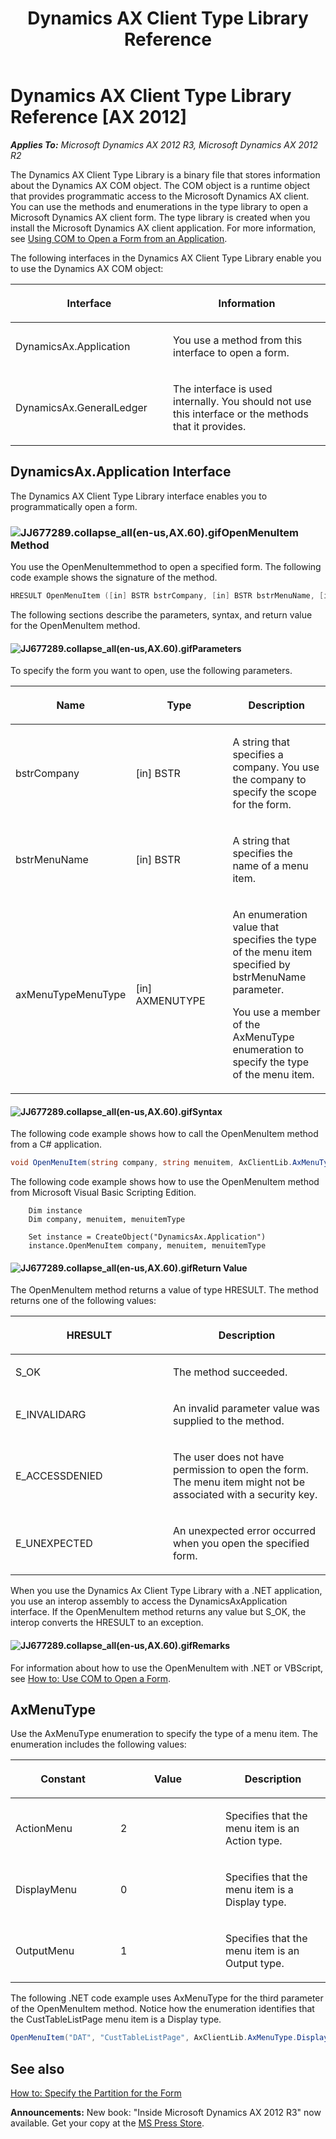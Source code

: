 ﻿---
title: Dynamics AX Client Type Library Reference
TOCTitle: Dynamics AX Client Type Library Reference
ms:assetid: 40ff2573-1fc9-47d2-bfe5-48e7f9e5eb8d
ms:mtpsurl: https://msdn.microsoft.com/en-us/library/JJ677289(v=AX.60)
ms:contentKeyID: 49384060
ms.date: 05/18/2015
mtps_version: v=AX.60
dev_langs:
- c++
- csharp
---

# Dynamics AX Client Type Library Reference [AX 2012]


_**Applies To:** Microsoft Dynamics AX 2012 R3, Microsoft Dynamics AX 2012 R2_

The Dynamics AX Client Type Library is a binary file that stores information about the Dynamics AX COM object. The COM object is a runtime object that provides programmatic access to the Microsoft Dynamics AX client. You can use the methods and enumerations in the type library to open a Microsoft Dynamics AX client form. The type library is created when you install the Microsoft Dynamics AX client application. For more information, see [Using COM to Open a Form from an Application](using-com-to-open-a-form-from-an-application.md).

The following interfaces in the Dynamics AX Client Type Library enable you to use the Dynamics AX COM object:

<table>
<colgroup>
<col style="width: 50%" />
<col style="width: 50%" />
</colgroup>
<thead>
<tr class="header">
<th><p>Interface</p></th>
<th><p>Information</p></th>
</tr>
</thead>
<tbody>
<tr class="odd">
<td><p>DynamicsAx.Application</p></td>
<td><p>You use a method from this interface to open a form.</p></td>
</tr>
<tr class="even">
<td><p>DynamicsAx.GeneralLedger</p></td>
<td><p>The interface is used internally. You should not use this interface or the methods that it provides.</p></td>
</tr>
</tbody>
</table>


## DynamicsAx.Application Interface

The Dynamics AX Client Type Library interface enables you to programmatically open a form.

### ![JJ677289.collapse\_all(en-us,AX.60).gif](images/Gg863931.collapse_all(en-us,AX.60).gif "JJ677289.collapse_all(en-us,AX.60).gif")OpenMenuItem Method

You use the OpenMenuItemmethod to open a specified form. The following code example shows the signature of the method.

``` c++
HRESULT OpenMenuItem ([in] BSTR bstrCompany, [in] BSTR bstrMenuName, [in] AXMENUTYPE axMenuTypeMenuType)
```

The following sections describe the parameters, syntax, and return value for the OpenMenuItem method.

#### ![JJ677289.collapse\_all(en-us,AX.60).gif](images/Gg863931.collapse_all(en-us,AX.60).gif "JJ677289.collapse_all(en-us,AX.60).gif")Parameters

To specify the form you want to open, use the following parameters.

<table>
<colgroup>
<col style="width: 33%" />
<col style="width: 33%" />
<col style="width: 33%" />
</colgroup>
<thead>
<tr class="header">
<th><p>Name</p></th>
<th><p>Type</p></th>
<th><p>Description</p></th>
</tr>
</thead>
<tbody>
<tr class="odd">
<td><p>bstrCompany</p></td>
<td><p>[in] BSTR</p></td>
<td><p>A string that specifies a company. You use the company to specify the scope for the form.</p></td>
</tr>
<tr class="even">
<td><p>bstrMenuName</p></td>
<td><p>[in] BSTR</p></td>
<td><p>A string that specifies the name of a menu item.</p></td>
</tr>
<tr class="odd">
<td><p>axMenuTypeMenuType</p></td>
<td><p>[in] AXMENUTYPE</p></td>
<td><p>An enumeration value that specifies the type of the menu item specified by bstrMenuName parameter.</p>
<p>You use a member of the AxMenuType enumeration to specify the type of the menu item.</p></td>
</tr>
</tbody>
</table>


#### ![JJ677289.collapse\_all(en-us,AX.60).gif](images/Gg863931.collapse_all(en-us,AX.60).gif "JJ677289.collapse_all(en-us,AX.60).gif")Syntax

The following code example shows how to call the OpenMenuItem method from a C\# application.

``` csharp
void OpenMenuItem(string company, string menuitem, AxClientLib.AxMenuType menuitemType);
```

The following code example shows how to use the OpenMenuItem method from Microsoft Visual Basic Scripting Edition.

```VBScript
    Dim instance
    Dim company, menuitem, menuitemType
     
    Set instance = CreateObject("DynamicsAx.Application")
    instance.OpenMenuItem company, menuitem, menuitemType
```

#### ![JJ677289.collapse\_all(en-us,AX.60).gif](images/Gg863931.collapse_all(en-us,AX.60).gif "JJ677289.collapse_all(en-us,AX.60).gif")Return Value

The OpenMenuItem method returns a value of type HRESULT. The method returns one of the following values:

<table>
<colgroup>
<col style="width: 50%" />
<col style="width: 50%" />
</colgroup>
<thead>
<tr class="header">
<th><p>HRESULT</p></th>
<th><p>Description</p></th>
</tr>
</thead>
<tbody>
<tr class="odd">
<td><p>S_OK</p></td>
<td><p>The method succeeded.</p></td>
</tr>
<tr class="even">
<td><p>E_INVALIDARG</p></td>
<td><p>An invalid parameter value was supplied to the method.</p></td>
</tr>
<tr class="odd">
<td><p>E_ACCESSDENIED</p></td>
<td><p>The user does not have permission to open the form. The menu item might not be associated with a security key.</p></td>
</tr>
<tr class="even">
<td><p>E_UNEXPECTED</p></td>
<td><p>An unexpected error occurred when you open the specified form.</p></td>
</tr>
</tbody>
</table>


When you use the Dynamics Ax Client Type Library with a .NET application, you use an interop assembly to access the DynamicsAxApplication interface. If the OpenMenuItem method returns any value but S\_OK, the interop converts the HRESULT to an exception.

#### ![JJ677289.collapse\_all(en-us,AX.60).gif](images/Gg863931.collapse_all(en-us,AX.60).gif "JJ677289.collapse_all(en-us,AX.60).gif")Remarks

For information about how to use the OpenMenuItem with .NET or VBScript, see [How to: Use COM to Open a Form](how-to-use-com-to-open-a-form.md).

## AxMenuType

Use the AxMenuType enumeration to specify the type of a menu item. The enumeration includes the following values:

<table>
<colgroup>
<col style="width: 33%" />
<col style="width: 33%" />
<col style="width: 33%" />
</colgroup>
<thead>
<tr class="header">
<th><p>Constant</p></th>
<th><p>Value</p></th>
<th><p>Description</p></th>
</tr>
</thead>
<tbody>
<tr class="odd">
<td><p>ActionMenu</p></td>
<td><p>2</p></td>
<td><p>Specifies that the menu item is an Action type.</p></td>
</tr>
<tr class="even">
<td><p>DisplayMenu</p></td>
<td><p>0</p></td>
<td><p>Specifies that the menu item is a Display type.</p></td>
</tr>
<tr class="odd">
<td><p>OutputMenu</p></td>
<td><p>1</p></td>
<td><p>Specifies that the menu item is an Output type.</p></td>
</tr>
</tbody>
</table>


The following .NET code example uses AxMenuType for the third parameter of the OpenMenuItem method. Notice how the enumeration identifies that the CustTableListPage menu item is a Display type.

``` csharp
OpenMenuItem("DAT", "CustTableListPage", AxClientLib.AxMenuType.DisplayMenu);
```

## See also

[How to: Specify the Partition for the Form](how-to-specify-the-partition-for-the-form.md)

  
**Announcements:** New book: "Inside Microsoft Dynamics AX 2012 R3" now available. Get your copy at the [MS Press Store](https://www.microsoftpressstore.com/store/inside-microsoft-dynamics-ax-2012-r3-9780735685109).

